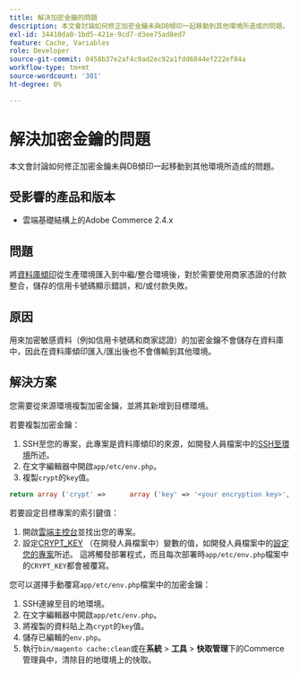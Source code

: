 ```yaml
---
title: 解決加密金鑰的問題
description: 本文會討論如何修正加密金鑰未與DB傾印一起移動到其他環境所造成的問題。
exl-id: 34410da0-1bd5-421e-9cd7-d3ee75ad8ed7
feature: Cache, Variables
role: Developer
source-git-commit: 0458b37e2af4c9ad2ec92a1fdd6844ef222ef84a
workflow-type: tm+mt
source-wordcount: '301'
ht-degree: 0%

---
```


# 解決加密金鑰的問題

本文會討論如何修正加密金鑰未與DB傾印一起移動到其他環境所造成的問題。

## 受影響的產品和版本

* 雲端基礎結構上的Adobe Commerce 2.4.x

## 問題

將[資料庫傾印](/help/how-to/general/create-database-dump-on-cloud.md)從生產環境匯入到中繼/整合環境後，對於需要使用商家憑證的付款整合，儲存的信用卡號碼顯示錯誤，和/或付款失敗。

## 原因

用來加密敏感資料（例如信用卡號碼和商家認證）的加密金鑰不會儲存在資料庫中，因此在資料庫傾印匯入/匯出後也不會傳輸到其他環境。

## 解決方案

您需要從來源環境複製加密金鑰，並將其新增到目標環境。

若要複製加密金鑰：

1. SSH至您的專案，此專案是資料庫傾印的來源，如開發人員檔案中的[SSH至環境](https://experienceleague.adobe.com/docs/commerce-cloud-service/user-guide/develop/secure-connections.html?lang=zh-Hant)所述。
1. 在文字編輯器中開啟`app/etc/env.php`。
1. 複製`crypt`的`key`值。

```php
return array ('crypt' =>      array ('key' => '<your encryption key>', ),);
```

若要設定目標專案的索引鍵值：

1. 開啟[雲端主控台](https://console.adobecommerce.com)並找出您的專案。
1. 設定[CRYPT\_KEY](https://experienceleague.adobe.com/docs/commerce-cloud-service/user-guide/configure/env/stage/variables-deploy.html?lang=zh-Hant) （在開發人員檔案中）變數的值，如開發人員檔案中的[設定您的專案](https://experienceleague.adobe.com/docs/commerce-cloud-service/user-guide/project/overview.html?lang=zh-Hant)所述。 這將觸發部署程式，而且每次部署時`app/etc/env.php`檔案中的`CRYPT_KEY`都會被覆寫。

您可以選擇手動覆寫`app/etc/env.php`檔案中的加密金鑰：

1. SSH連線至目的地環境。
1. 在文字編輯器中開啟`app/etc/env.php`。
1. 將複製的資料貼上為`crypt`的`key`值。
1. 儲存已編輯的`env.php`。
1. 執行`bin/magento cache:clean`或在&#x200B;**系統** > **工具** > **快取管理**&#x200B;下的Commerce管理員中，清除目的地環境上的快取。
